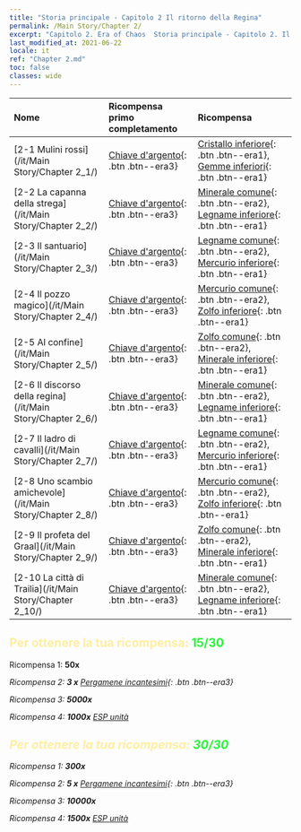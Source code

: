 ```yaml
---
title: "Storia principale - Capitolo 2 Il ritorno della Regina"
permalink: /Main Story/Chapter 2/
excerpt: "Capitolo 2. Era of Chaos  Storia principale - Capitolo 2. Il ritorno della Regina"
last_modified_at: 2021-06-22
locale: it
ref: "Chapter 2.md"
toc: false
classes: wide
---
```


  | Nome |  Ricompensa primo completamento | Ricompensa |
  |:------------|:------------|:------------| 
  | [2-1 Mulini rossi](/it/Main Story/Chapter 2_1/) | [Chiave d'argento](/ItemsIT/con_693/){: .btn .btn--era3} | [Cristallo inferiore](/ItemsIT/mat_5/){: .btn .btn--era1}, [Gemme inferiori](/ItemsIT/mat_4/){: .btn .btn--era1} |
  | [2-2 La capanna della strega](/it/Main Story/Chapter 2_2/) | [Chiave d'argento](/ItemsIT/con_693/){: .btn .btn--era3} | [Minerale comune](/ItemsIT/mat_6/){: .btn .btn--era2}, [Legname inferiore](/ItemsIT/mat_1/){: .btn .btn--era1} |
  | [2-3 Il santuario](/it/Main Story/Chapter 2_3/) | [Chiave d'argento](/ItemsIT/con_693/){: .btn .btn--era3} | [Legname comune](/ItemsIT/mat_7/){: .btn .btn--era2}, [Mercurio inferiore](/ItemsIT/mat_2/){: .btn .btn--era1} |
  | [2-4 Il pozzo magico](/it/Main Story/Chapter 2_4/) | [Chiave d'argento](/ItemsIT/con_693/){: .btn .btn--era3} | [Mercurio comune](/ItemsIT/mat_8/){: .btn .btn--era2}, [Zolfo inferiore](/ItemsIT/mat_3/){: .btn .btn--era1} |
  | [2-5 Al confine](/it/Main Story/Chapter 2_5/) | [Chiave d'argento](/ItemsIT/con_693/){: .btn .btn--era3} | [Zolfo comune](/ItemsIT/mat_9/){: .btn .btn--era2}, [Minerale inferiore](/ItemsIT/mat_1/){: .btn .btn--era1} |
  | [2-6 Il discorso della regina](/it/Main Story/Chapter 2_6/) | [Chiave d'argento](/ItemsIT/con_693/){: .btn .btn--era3} | [Minerale comune](/ItemsIT/mat_6/){: .btn .btn--era2}, [Legname inferiore](/ItemsIT/mat_1/){: .btn .btn--era1} |
  | [2-7 Il ladro di cavalli](/it/Main Story/Chapter 2_7/) | [Chiave d'argento](/ItemsIT/con_693/){: .btn .btn--era3} | [Legname comune](/ItemsIT/mat_7/){: .btn .btn--era2}, [Mercurio inferiore](/ItemsIT/mat_2/){: .btn .btn--era1} |
  | [2-8 Uno scambio amichevole](/it/Main Story/Chapter 2_8/) | [Chiave d'argento](/ItemsIT/con_693/){: .btn .btn--era3} | [Mercurio comune](/ItemsIT/mat_8/){: .btn .btn--era2}, [Zolfo inferiore](/ItemsIT/mat_3/){: .btn .btn--era1} |
  | [2-9 Il profeta del Graal](/it/Main Story/Chapter 2_9/) | [Chiave d'argento](/ItemsIT/con_693/){: .btn .btn--era3} | [Zolfo comune](/ItemsIT/mat_9/){: .btn .btn--era2}, [Minerale inferiore](/ItemsIT/mat_1/){: .btn .btn--era1} |
  | [2-10 La città di Trailia](/it/Main Story/Chapter 2_10/) | [Chiave d'argento](/ItemsIT/con_693/){: .btn .btn--era3} | [Minerale comune](/ItemsIT/mat_6/){: .btn .btn--era2}, [Legname inferiore](/ItemsIT/mat_1/){: .btn .btn--era1} |


## <span style="color: #ffeea0">Per ottenere la tua ricompensa: </span><span style="color: #27f73a">15/30</span>

 Ricompensa 1:  **50x** <i class="fas fa-gem"/>

 Ricompensa 2: **3 x** [Pergamene incantesimi](/ItemsIT/con_694/){: .btn .btn--era3}

 Ricompensa 3:  **5000x** <i class="fas fa-coins"/>

 Ricompensa 4:  **1000x** [ESP unità](/ItemsIT/con_902/)



## <span style="color: #ffeea0">Per ottenere la tua ricompensa: </span><span style="color: #27f73a">30/30</span>

 Ricompensa 1:  **300x** <i class="fas fa-gem"/>

 Ricompensa 2: **5 x** [Pergamene incantesimi](/ItemsIT/con_694/){: .btn .btn--era3}

 Ricompensa 3:  **10000x** <i class="fas fa-coins"/>

 Ricompensa 4:  **1500x** [ESP unità](/ItemsIT/con_902/)

